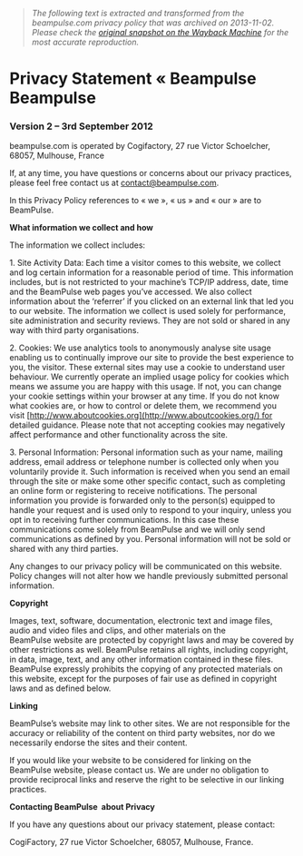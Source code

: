 > *The following text is extracted and transformed from the beampulse.com privacy policy that was archived on 2013-11-02. Please check the [original snapshot on the Wayback Machine](https://web.archive.org/web/20131102054148id_/http%3A//www.beampulse.com/privacy) for the most accurate reproduction.*

# Privacy Statement « Beampulse Beampulse

### Version 2 – 3rd September 2012

beampulse.com is operated by Cogifactory, 27 rue Victor Schoelcher, 68057, Mulhouse, France

If, at any time, you have questions or concerns about our privacy practices, please feel free contact us at contact@beampulse.com.

In this Privacy Policy references to « we », « us » and « our » are to BeamPulse.

**What information we collect and how**

The information we collect includes:

1\. Site Activity Data: Each time a visitor comes to this website, we collect and log certain information for a reasonable period of time. This information includes, but is not restricted to your machine’s TCP/IP address, date, time and the BeamPulse web pages you’ve accessed. We also collect information about the ‘referrer’ if you clicked on an external link that led you to our website. The information we collect is used solely for performance, site administration and security reviews. They are not sold or shared in any way with third party organisations.

2\. Cookies: We use analytics tools to anonymously analyse site usage enabling us to continually improve our site to provide the best experience to you, the visitor. These external sites may use a cookie to understand user behaviour. We currently operate an implied usage policy for cookies which means we assume you are happy with this usage. If not, you can change your cookie settings within your browser at any time. If you do not know what cookies are, or how to control or delete them, we recommend you visit [http://www.aboutcookies.org](http://www.aboutcookies.org/) for detailed guidance. Please note that not accepting cookies may negatively affect performance and other functionality across the site.

3\. Personal Information: Personal information such as your name, mailing address, email address or telephone number is collected only when you voluntarily provide it. Such information is received when you send an email through the site or make some other specific contact, such as completing an online form or registering to receive notifications. The personal information you provide is forwarded only to the person(s) equipped to handle your request and is used only to respond to your inquiry, unless you opt in to receiving further communications. In this case these communications come solely from BeamPulse and we will only send communications as defined by you. Personal information will not be sold or shared with any third parties.

Any changes to our privacy policy will be communicated on this website. Policy changes will not alter how we handle previously submitted personal information.

**Copyright**

Images, text, software, documentation, electronic text and image files, audio and video files and clips, and other materials on the BeamPulse website are protected by copyright laws and may be covered by other restrictions as well. BeamPulse retains all rights, including copyright, in data, image, text, and any other information contained in these files. BeamPulse expressly prohibits the copying of any protected materials on this website, except for the purposes of fair use as defined in copyright laws and as defined below.

**Linking**

BeamPulse’s website may link to other sites. We are not responsible for the accuracy or reliability of the content on third party websites, nor do we necessarily endorse the sites and their content.

If you would like your website to be considered for linking on the BeamPulse website, please contact us. We are under no obligation to provide reciprocal links and reserve the right to be selective in our linking practices.

**Contacting BeamPulse  about Privacy**

If you have any questions about our privacy statement, please contact:

CogiFactory, 27 rue Victor Schoelcher, 68057, Mulhouse, France.
